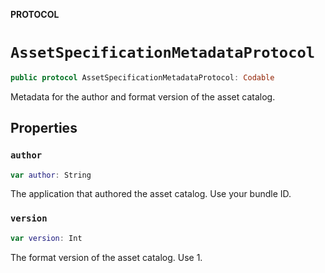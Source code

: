 **PROTOCOL**

# `AssetSpecificationMetadataProtocol`

```swift
public protocol AssetSpecificationMetadataProtocol: Codable
```

Metadata for the author and format version of the asset catalog.

## Properties
### `author`

```swift
var author: String
```

The application that authored the asset catalog. Use your bundle ID.

### `version`

```swift
var version: Int
```

The format version of the asset catalog. Use 1.
